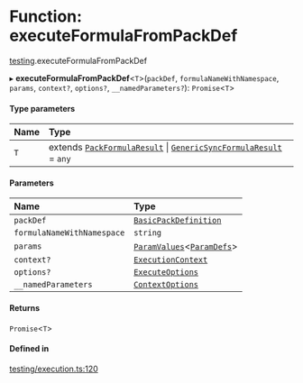 # Function: executeFormulaFromPackDef

[testing](../modules/testing.md).executeFormulaFromPackDef

▸ **executeFormulaFromPackDef**<`T`\>(`packDef`, `formulaNameWithNamespace`, `params`, `context?`, `options?`, `__namedParameters?`): `Promise`<`T`\>

#### Type parameters

| Name | Type |
| :------ | :------ |
| `T` | extends [`PackFormulaResult`](../types/core.PackFormulaResult.md) \| [`GenericSyncFormulaResult`](../types/core.GenericSyncFormulaResult.md) = `any` |

#### Parameters

| Name | Type |
| :------ | :------ |
| `packDef` | [`BasicPackDefinition`](../types/core.BasicPackDefinition.md) |
| `formulaNameWithNamespace` | `string` |
| `params` | [`ParamValues`](../types/core.ParamValues.md)<[`ParamDefs`](../types/core.ParamDefs.md)\> |
| `context?` | [`ExecutionContext`](../interfaces/core.ExecutionContext.md) |
| `options?` | [`ExecuteOptions`](../interfaces/testing.ExecuteOptions.md) |
| `__namedParameters` | [`ContextOptions`](../interfaces/testing.ContextOptions.md) |

#### Returns

`Promise`<`T`\>

#### Defined in

[testing/execution.ts:120](https://github.com/coda/packs-sdk/blob/main/testing/execution.ts#L120)
